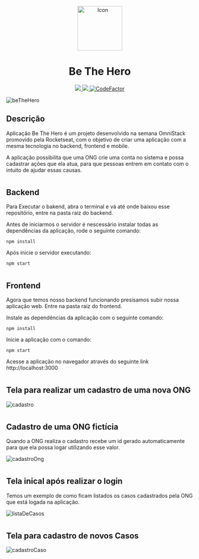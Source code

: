 <p align="center">
  <img alt="Icon" src="./backend/assets/logo.svg" width="120"/>
</p>
<h1 align="center">
  Be The Hero
</h1>

<p align="center">
  <a href="https://github.com/leosdesousa12/Be-The-Hero-Backend-Node/graphs/commit-activity" alt="Maintenance">
    <img src="https://img.shields.io/badge/Maintained%3F-yes-green.svg" />
  </a>
  <a href="./LICENSE" alt="License: MIT">
    <img src="https://img.shields.io/badge/License-MIT-blue.svg" />
  </a>
<a href="https://www.codefactor.io/repository/github/leosdesousa12/be-the-hero"><img src="https://www.codefactor.io/repository/github/leosdesousa12/be-the-hero/badge?s=7c8bd6d9e1374070cbd9ca024ddfa3c7d49a32cc" alt="CodeFactor" /></a>
</p>

![beTheHero](https://user-images.githubusercontent.com/41653562/78461762-2e318c00-76a2-11ea-8832-7e5eba0070c8.png)

## Descrição

Aplicação Be The Hero é um projeto desenvolvido na semana OmniStack promovido pela Rocketseat, com o objetivo de criar uma aplicação com a mesma tecnologia no backend, frontend e mobile.

A aplicação possibilita que uma ONG crie uma conta no sistema e possa cadastrar ações que ela atua, para que pessoas entrem em contato com o intuito de ajudar essas causas. 
<h1>

## Backend
 Para Executar o bakend, abra o terminal e vá até onde baixou esse repositório, entre na pasta raiz do backend.

 Antes de iniciarmos o servidor é nescessário instalar todas as dependências da aplicação, 
 rode o seguinte comando:
 
 ``` 
 npm install 
 ```
 Após inicie o servidor executando:
``` 
npm start
```
<h1>

## Frontend

Agora que temos nosso backend funcionando presisamos subir nossa aplicação web. Entre na pasta raiz do frontend.

Instale as dependências da aplicação com o seguinte comando:
```
npm install
```
Inicie a aplicação com o comando:
```
npm start
```
Acesse a aplicação no navegador através do seguinte link http://localhost:3000

<h1>

## Tela para realizar um cadastro de uma nova ONG

![cadastro](https://user-images.githubusercontent.com/41653562/78462146-ba917e00-76a5-11ea-8e1e-4c8e45a3228a.png)
<h1>

## Cadastro de uma ONG fictícia
Quando a ONG realiza o cadastro recebe um id gerado automaticamente para que ela possa logar utilizando esse valor.

![cadastroOng](https://user-images.githubusercontent.com/41653562/78462156-d85ee300-76a5-11ea-8031-b6baa5fec4f9.png)
<h1>

## Tela inical após  realizar o login
Temos um exemplo de como ficam listados os casos cadastrados pela ONG que está logada na aplicação.

![listaDeCasos](https://user-images.githubusercontent.com/41653562/78462162-e4e33b80-76a5-11ea-8fc2-7c58222be374.png)
<h1>

## Tela para cadastro de novos Casos

![cadastroCaso](https://user-images.githubusercontent.com/41653562/78462169-f298c100-76a5-11ea-9f92-1297f05d88c5.png)
<h1>
